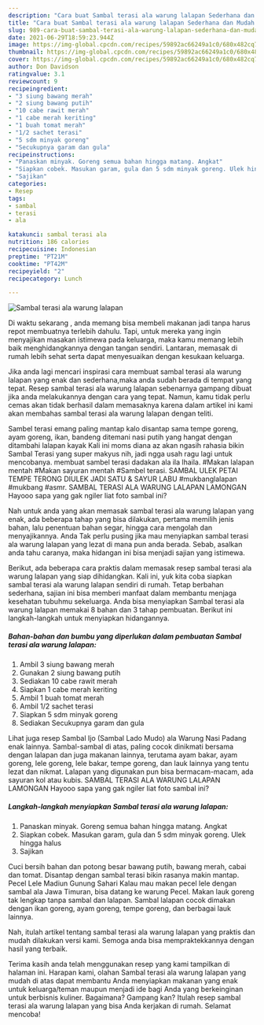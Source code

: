 ```yaml
---
description: "Cara buat Sambal terasi ala warung lalapan Sederhana dan Mudah Dibuat"
title: "Cara buat Sambal terasi ala warung lalapan Sederhana dan Mudah Dibuat"
slug: 989-cara-buat-sambal-terasi-ala-warung-lalapan-sederhana-dan-mudah-dibuat
date: 2021-06-29T18:59:23.944Z
image: https://img-global.cpcdn.com/recipes/59892ac66249a1c0/680x482cq70/sambal-terasi-ala-warung-lalapan-foto-resep-utama.jpg
thumbnail: https://img-global.cpcdn.com/recipes/59892ac66249a1c0/680x482cq70/sambal-terasi-ala-warung-lalapan-foto-resep-utama.jpg
cover: https://img-global.cpcdn.com/recipes/59892ac66249a1c0/680x482cq70/sambal-terasi-ala-warung-lalapan-foto-resep-utama.jpg
author: Don Davidson
ratingvalue: 3.1
reviewcount: 9
recipeingredient:
- "3 siung bawang merah"
- "2 siung bawang putih"
- "10 cabe rawit merah"
- "1 cabe merah keriting"
- "1 buah tomat merah"
- "1/2 sachet terasi"
- "5 sdm minyak goreng"
- "Secukupnya garam dan gula"
recipeinstructions:
- "Panaskan minyak. Goreng semua bahan hingga matang. Angkat"
- "Siapkan cobek. Masukan garam, gula dan 5 sdm minyak goreng. Ulek hingga halus"
- "Sajikan"
categories:
- Resep
tags:
- sambal
- terasi
- ala

katakunci: sambal terasi ala 
nutrition: 186 calories
recipecuisine: Indonesian
preptime: "PT21M"
cooktime: "PT42M"
recipeyield: "2"
recipecategory: Lunch

---
```



![Sambal terasi ala warung lalapan](https://img-global.cpcdn.com/recipes/59892ac66249a1c0/680x482cq70/sambal-terasi-ala-warung-lalapan-foto-resep-utama.jpg)

Di waktu  sekarang , anda memang bisa membeli makanan jadi tanpa harus repot membuatnya terlebih dahulu. Tapi, untuk mereka yang ingin menyajikan masakan istimewa pada keluarga, maka kamu memang lebih baik menghidangkannya dengan tangan sendiri. Lantaran, memasak di rumah lebih sehat serta dapat menyesuaikan dengan kesukaan keluarga.

Jika anda lagi mencari inspirasi cara membuat sambal terasi ala warung lalapan yang enak dan sederhana,maka anda sudah berada di tempat yang tepat. Resep sambal terasi ala warung lalapan  sebenarnya gampang dibuat jika anda melakukannya dengan cara yang tepat. Namun, kamu tidak perlu cemas akan tidak berhasil dalam memasaknya 
karena dalam artikel ini kami akan membahas sambal terasi ala warung lalapan dengan teliti.  

Sambel terasi emang paling mantap kalo disantap sama tempe goreng, ayam goreng, ikan, bandeng ditemani nasi putih yang hangat dengan ditambahi lalapan kayak Kali ini moms diana az akan ngasih rahasia bikin Sambal Terasi yang super makyus nih, jadi ngga usah ragu lagi untuk mencobanya. membuat sambel terasi dadakan ala ila lhaila. #Makan lalapan mentah #Makan sayuran mentah #Sambel terasi. SAMBAL ULEK PETAI TEMPE TERONG DIULEK JADI SATU &amp; SAYUR LABU #mukbanglalapan #mukbang #asmr. SAMBAL TERASI ALA WARUNG LALAPAN LAMONGAN Hayooo sapa yang gak ngiler liat foto sambal ini?

Nah untuk anda yang akan memasak sambal terasi ala warung lalapan yang enak, ada beberapa tahap yang bisa dilakukan, pertama memilih jenis bahan, lalu penentuan bahan segar, hingga cara mengolah dan menyajikannya. Anda Tak perlu pusing jika mau menyiapkan sambal terasi ala warung lalapan yang lezat di mana pun anda berada. Sebab, asalkan anda  tahu caranya, maka hidangan ini bisa menjadi sajian yang istimewa.

Berikut, ada beberapa cara praktis  dalam memasak resep sambal terasi ala warung lalapan yang siap dihidangkan. Kali ini, yuk kita coba siapkan sambal terasi ala warung lalapan sendiri di rumah. Tetap berbahan sederhana, sajian ini bisa memberi manfaat dalam membantu menjaga kesehatan tubuhmu sekeluarga. Anda bisa menyiapkan Sambal terasi ala warung lalapan memakai 8 bahan dan 3 tahap pembuatan. Berikut ini langkah-langkah untuk menyiapkan hidangannya.

<!--inarticleads1-->

##### Bahan-bahan dan bumbu yang diperlukan dalam pembuatan Sambal terasi ala warung lalapan:

1. Ambil 3 siung bawang merah
1. Gunakan 2 siung bawang putih
1. Sediakan 10 cabe rawit merah
1. Siapkan 1 cabe merah keriting
1. Ambil 1 buah tomat merah
1. Ambil 1/2 sachet terasi
1. Siapkan 5 sdm minyak goreng
1. Sediakan Secukupnya garam dan gula


Lihat juga resep Sambal Ijo (Sambal Lado Mudo) ala Warung Nasi Padang enak lainnya. Sambal-sambal di atas, paling cocok dinikmati bersama dengan lalapan dan juga makanan lainnya, terutama ayam bakar, ayam goreng, lele goreng, lele bakar, tempe goreng, dan lauk lainnya yang tentu lezat dan nikmat. Lalapan yang digunakan pun bisa bermacam-macam, ada sayuran kol atau kubis. SAMBAL TERASI ALA WARUNG LALAPAN LAMONGAN Hayooo sapa yang gak ngiler liat foto sambal ini? 

<!--inarticleads2-->

##### Langkah-langkah menyiapkan Sambal terasi ala warung lalapan:

1. Panaskan minyak. Goreng semua bahan hingga matang. Angkat
1. Siapkan cobek. Masukan garam, gula dan 5 sdm minyak goreng. Ulek hingga halus
1. Sajikan


Cuci bersih bahan dan potong besar bawang putih, bawang merah, cabai dan tomat. Disantap dengan sambal terasi bikin rasanya makin mantap. Pecel Lele Madiun Gunung Sahari Kalau mau makan pecel lele dengan sambal ala Jawa Timuran, bisa datang ke warung Pecel. Makan lauk goreng tak lengkap tanpa sambal dan lalapan. Sambal lalapan cocok dimakan dengan ikan goreng, ayam goreng, tempe goreng, dan berbagai lauk lainnya. 

Nah, itulah artikel tentang  sambal terasi ala warung lalapan  yang praktis dan mudah dilakukan versi kami. Semoga anda bisa mempraktekkannya dengan hasil yang terbaik. 

Terima kasih anda telah menggunakan resep yang kami tampilkan di halaman ini. Harapan kami, olahan  Sambal terasi ala warung lalapan yang mudah di atas dapat membantu Anda menyiapkan makanan yang enak untuk keluarga/teman maupun menjadi ide bagi Anda yang berkeinginan untuk berbisnis kuliner. Bagaimana? Gampang kan? Itulah resep sambal terasi ala warung lalapan yang bisa Anda kerjakan di rumah. Selamat mencoba!

